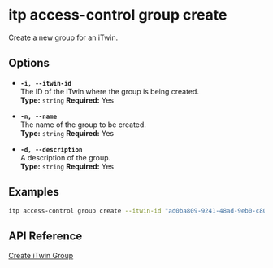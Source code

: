 # itp access-control group create

Create a new group for an iTwin.

## Options

- **`-i, --itwin-id`**  
  The ID of the iTwin where the group is being created.  
  **Type:** `string` **Required:** Yes

- **`-n, --name`**  
  The name of the group to be created.  
  **Type:** `string` **Required:** Yes

- **`-d, --description`**  
  A description of the group.  
  **Type:** `string` **Required:** Yes

## Examples

```bash
itp access-control group create --itwin-id "ad0ba809-9241-48ad-9eb0-c8038c1a1d51" --name "Engineering Team" --description "Group handling engineering tasks"
```

## API Reference

[Create iTwin Group](https://developer.bentley.com/apis/access-control-v2/operations/create-itwin-group/)
